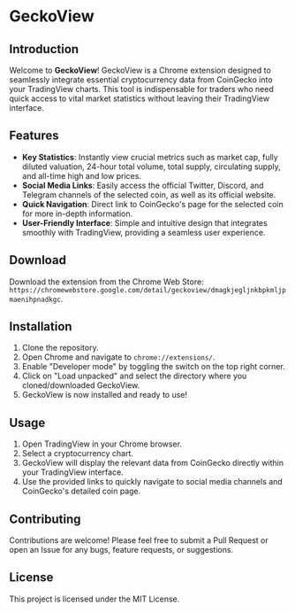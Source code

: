 # GeckoView

## Introduction

Welcome to **GeckoView**! GeckoView is a Chrome extension designed to seamlessly integrate essential cryptocurrency data from CoinGecko into your TradingView charts. This tool is indispensable for traders who need quick access to vital market statistics without leaving their TradingView interface.

## Features

- **Key Statistics**: Instantly view crucial metrics such as market cap, fully diluted valuation, 24-hour total volume, total supply, circulating supply, and all-time high and low prices.
- **Social Media Links**: Easily access the official Twitter, Discord, and Telegram channels of the selected coin, as well as its official website.
- **Quick Navigation**: Direct link to CoinGecko's page for the selected coin for more in-depth information.
- **User-Friendly Interface**: Simple and intuitive design that integrates smoothly with TradingView, providing a seamless user experience.

## Download

Download the extension from the Chrome Web Store: `https://chromewebstore.google.com/detail/geckoview/dmagkjegljnkbpkmljpmaenihpnadkgc`.

## Installation

1. Clone the repository.
2. Open Chrome and navigate to `chrome://extensions/`.
3. Enable "Developer mode" by toggling the switch on the top right corner.
4. Click on "Load unpacked" and select the directory where you cloned/downloaded GeckoView.
5. GeckoView is now installed and ready to use!

## Usage

1. Open TradingView in your Chrome browser.
2. Select a cryptocurrency chart.
3. GeckoView will display the relevant data from CoinGecko directly within your TradingView interface.
4. Use the provided links to quickly navigate to social media channels and CoinGecko's detailed coin page.

## Contributing

Contributions are welcome! Please feel free to submit a Pull Request or open an Issue for any bugs, feature requests, or suggestions.

## License

This project is licensed under the MIT License.
